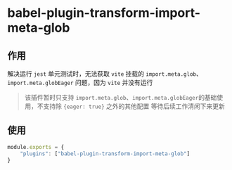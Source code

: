 # babel-plugin-transform-import-meta-glob

## 作用

解决运行 `jest` 单元测试时，无法获取 `vite` 挂载的 `import.meta.glob`、`import.meta.globEager` 问题，因为 `vite` 并没有运行

> 该插件暂时只支持 `import.meta.glob`、`import.meta.globEager`的基础使用，不支持除 `{eager: true}` 之外的其他配置
等待后续工作清闲下来更新

## 使用

```js
module.exports = {
    "plugins": ["babel-plugin-transform-import-meta-glob"]
}
```
